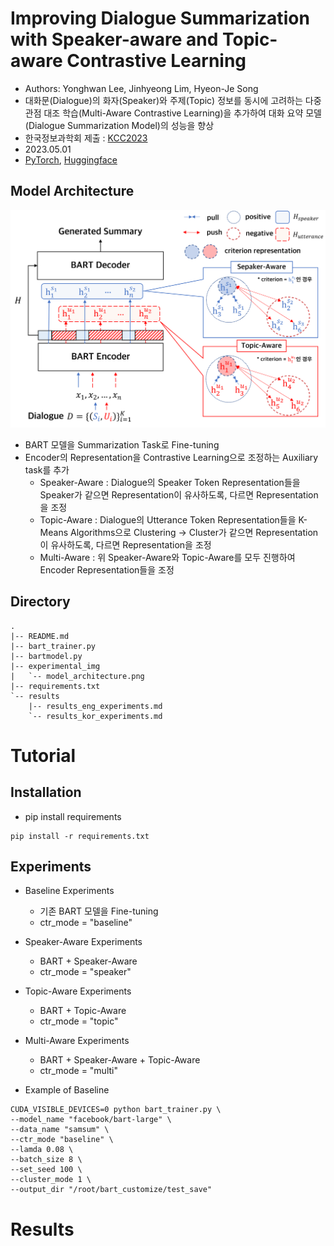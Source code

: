 # Improving Dialogue Summarization with Speaker-aware and Topic-aware Contrastive Learning
- Authors: Yonghwan Lee, Jinhyeong Lim, Hyeon-Je Song
- 대화문(Dialogue)의 화자(Speaker)와 주제(Topic) 정보를 동시에 고려하는 다중 관점 대조 학습(Multi-Aware Contrastive Learning)을 추가하여 대화 요약 모델(Dialogue Summarization Model)의 성능을 향상
- 한국정보과학회 제출 : [KCC2023](https://www.kiise.or.kr/conference/kcc/2023/)
- 2023.05.01
- [PyTorch](https://pytorch.org/), [Huggingface](https://huggingface.co/)

## Model Architecture
![architecture](experimental_img/model_architecture.png)
- BART 모델을 Summarization Task로 Fine-tuning
- Encoder의 Representation을 Contrastive Learning으로 조정하는 Auxiliary task를 추가
    - Speaker-Aware : Dialogue의 Speaker Token Representation들을 Speaker가 같으면 Representation이 유사하도록, 다르면 Representation을 조정
    - Topic-Aware : Dialogue의 Utterance Token Representation들을 K-Means Algorithms으로 Clustering ->  Cluster가 같으면 Representation이 유사하도록, 다르면 Representation을 조정
    - Multi-Aware : 위 Speaker-Aware와 Topic-Aware를 모두 진행하여 Encoder Representation들을 조정

## Directory
```
.
|-- README.md
|-- bart_trainer.py
|-- bartmodel.py
|-- experimental_img
|   `-- model_architecture.png
|-- requirements.txt
`-- results
    |-- results_eng_experiments.md
    `-- results_kor_experiments.md
```

# Tutorial
## Installation
- pip install requirements
```
pip install -r requirements.txt
```

## Experiments
- Baseline Experiments
    - 기존 BART 모델을 Fine-tuning
    - ctr_mode = "baseline"
- Speaker-Aware Experiments
    - BART + Speaker-Aware
    - ctr_mode = "speaker"
- Topic-Aware Experiments
    - BART + Topic-Aware
    - ctr_mode = "topic"
- Multi-Aware Experiments
    - BART + Speaker-Aware + Topic-Aware
    - ctr_mode = "multi"

- Example of Baseline
```
CUDA_VISIBLE_DEVICES=0 python bart_trainer.py \
--model_name "facebook/bart-large" \
--data_name "samsum" \
--ctr_mode "baseline" \
--lamda 0.08 \
--batch_size 8 \
--set_seed 100 \
--cluster_mode 1 \
--output_dir "/root/bart_customize/test_save"
```

# Results
